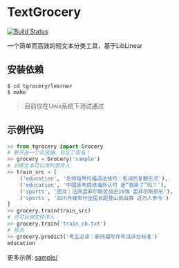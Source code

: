 TextGrocery
===========

[![Build Status](https://travis-ci.org/2shou/TextGrocery.svg?branch=master)](https://travis-ci.org/2shou/TextGrocery)

一个简单而高效的短文本分类工具，基于LibLinear

安装依赖
-------

    $ cd tgrocery/learner 
    $ make

> 目前仅在Unix系统下测试通过

示例代码
-------

```python
>> from tgrocery import Grocery
# 新开张一个杂货铺，别忘了取名！
>> grocery = Grocery('sample')
# 训练文本可以用列表传入
>> train_src = [
    ('education', '名师指导托福语法技巧：名词的复数形式'),
    ('education', '中国高考成绩海外认可 是“狼来了”吗？'),
    ('sports', '图文：法网孟菲尔斯苦战进16强 孟菲尔斯怒吼'),
    ('sports', '四川丹棱举行全国长距登山挑战赛 近万人参与')
]
>> grocery.train(train_src)
# 也可以用文件传入
>> grocery.train('train_ch.txt')
# 预测
>> grocery.predict('考生必读：新托福写作考试评分标准')
education
```

更多示例: [sample/](sample/)
